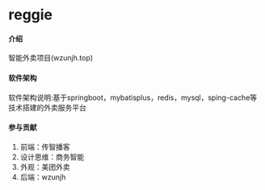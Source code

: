 # reggie

#### 介绍
智能外卖项目(wzunjh.top)

#### 软件架构
软件架构说明:基于springboot，mybatisplus，redis，mysql，sping-cache等技术搭建的外卖服务平台

#### 参与贡献

1.  前端：传智播客
2.  设计思维：商务智能
3.  外观：美团外卖
4.  后端：wzunjh
